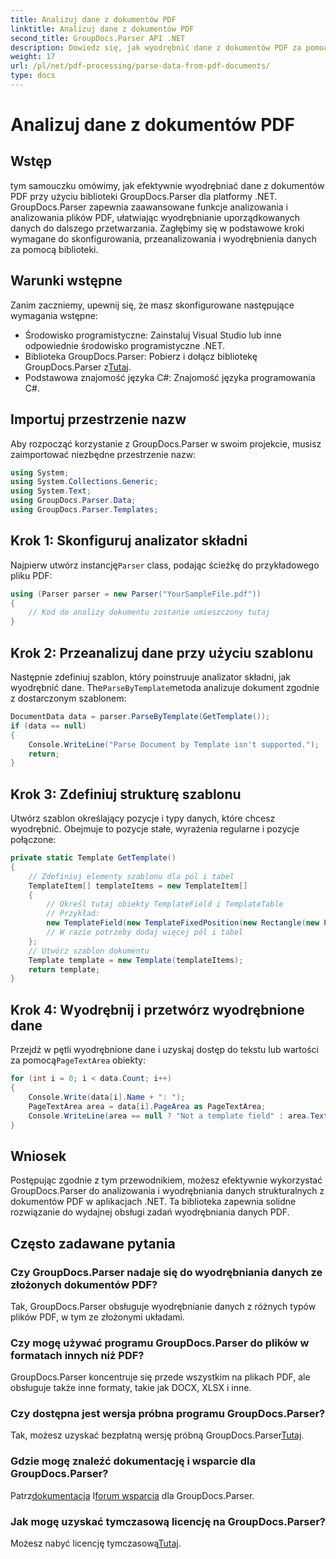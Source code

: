 ```yaml
---
title: Analizuj dane z dokumentów PDF
linktitle: Analizuj dane z dokumentów PDF
second_title: GroupDocs.Parser API .NET
description: Dowiedz się, jak wyodrębnić dane z dokumentów PDF za pomocą GroupDocs.Parser dla .NET. Postępuj zgodnie z naszym przewodnikiem krok po kroku, aby efektywnie analizować i przetwarzać pliki PDF.
weight: 17
url: /pl/net/pdf-processing/parse-data-from-pdf-documents/
type: docs
---
```

# Analizuj dane z dokumentów PDF

## Wstęp
tym samouczku omówimy, jak efektywnie wyodrębniać dane z dokumentów PDF przy użyciu biblioteki GroupDocs.Parser dla platformy .NET. GroupDocs.Parser zapewnia zaawansowane funkcje analizowania i analizowania plików PDF, ułatwiając wyodrębnianie uporządkowanych danych do dalszego przetwarzania. Zagłębimy się w podstawowe kroki wymagane do skonfigurowania, przeanalizowania i wyodrębnienia danych za pomocą biblioteki.
## Warunki wstępne
Zanim zaczniemy, upewnij się, że masz skonfigurowane następujące wymagania wstępne:
- Środowisko programistyczne: Zainstaluj Visual Studio lub inne odpowiednie środowisko programistyczne .NET.
-  Biblioteka GroupDocs.Parser: Pobierz i dołącz bibliotekę GroupDocs.Parser z[Tutaj](https://releases.groupdocs.com/parser/net/).
- Podstawowa znajomość języka C#: Znajomość języka programowania C#.

## Importuj przestrzenie nazw
Aby rozpocząć korzystanie z GroupDocs.Parser w swoim projekcie, musisz zaimportować niezbędne przestrzenie nazw:
```csharp
using System;
using System.Collections.Generic;
using System.Text;
using GroupDocs.Parser.Data;
using GroupDocs.Parser.Templates;
```
## Krok 1: Skonfiguruj analizator składni
 Najpierw utwórz instancję`Parser` class, podając ścieżkę do przykładowego pliku PDF:
```csharp
using (Parser parser = new Parser("YourSampleFile.pdf"))
{
    // Kod do analizy dokumentu zostanie umieszczony tutaj
}
```
## Krok 2: Przeanalizuj dane przy użyciu szablonu
 Następnie zdefiniuj szablon, który poinstruuje analizator składni, jak wyodrębnić dane. The`ParseByTemplate`metoda analizuje dokument zgodnie z dostarczonym szablonem:
```csharp
DocumentData data = parser.ParseByTemplate(GetTemplate());
if (data == null)
{
    Console.WriteLine("Parse Document by Template isn't supported.");
    return;
}
```
## Krok 3: Zdefiniuj strukturę szablonu
Utwórz szablon określający pozycje i typy danych, które chcesz wyodrębnić. Obejmuje to pozycje stałe, wyrażenia regularne i pozycje połączone:
```csharp
private static Template GetTemplate()
{
    // Zdefiniuj elementy szablonu dla pól i tabel
    TemplateItem[] templateItems = new TemplateItem[]
    {
        // Określ tutaj obiekty TemplateField i TemplateTable
        // Przykład:
        new TemplateField(new TemplateFixedPosition(new Rectangle(new Point(35, 135), new Size(100, 10))), "FromCompany"),
        // W razie potrzeby dodaj więcej pól i tabel
    };
    // Utwórz szablon dokumentu
    Template template = new Template(templateItems);
    return template;
}
```
## Krok 4: Wyodrębnij i przetwórz wyodrębnione dane
 Przejdź w pętli wyodrębnione dane i uzyskaj dostęp do tekstu lub wartości za pomocą`PageTextArea` obiekty:
```csharp
for (int i = 0; i < data.Count; i++)
{
    Console.Write(data[i].Name + ": ");
    PageTextArea area = data[i].PageArea as PageTextArea;
    Console.WriteLine(area == null ? "Not a template field" : area.Text);
}
```

## Wniosek
Postępując zgodnie z tym przewodnikiem, możesz efektywnie wykorzystać GroupDocs.Parser do analizowania i wyodrębniania danych strukturalnych z dokumentów PDF w aplikacjach .NET. Ta biblioteka zapewnia solidne rozwiązanie do wydajnej obsługi zadań wyodrębniania danych PDF.
## Często zadawane pytania
### Czy GroupDocs.Parser nadaje się do wyodrębniania danych ze złożonych dokumentów PDF?
Tak, GroupDocs.Parser obsługuje wyodrębnianie danych z różnych typów plików PDF, w tym ze złożonymi układami.
### Czy mogę używać programu GroupDocs.Parser do plików w formatach innych niż PDF?
GroupDocs.Parser koncentruje się przede wszystkim na plikach PDF, ale obsługuje także inne formaty, takie jak DOCX, XLSX i inne.
### Czy dostępna jest wersja próbna programu GroupDocs.Parser?
 Tak, możesz uzyskać bezpłatną wersję próbną GroupDocs.Parser[Tutaj](https://releases.groupdocs.com/).
### Gdzie mogę znaleźć dokumentację i wsparcie dla GroupDocs.Parser?
 Patrz[dokumentacja](https://tutorials.groupdocs.com/parser/net/) I[forum wsparcia](https://forum.groupdocs.com/c/parser/17) dla GroupDocs.Parser.
### Jak mogę uzyskać tymczasową licencję na GroupDocs.Parser?
 Możesz nabyć licencję tymczasową[Tutaj](https://purchase.groupdocs.com/temporary-license/).